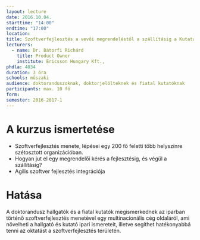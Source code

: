 ```yaml
---
layout: lecture
date: 2016.10.04.
starttime: "14:00"
endtime: "17:00"
location:
title: Szoftverfejlesztés a vevői megrendeléstől a szállításig a Kutatás & Fejlesztés részlegen
lecturers:
  - name: Dr. Bátorfi Richárd
    title: Product Owner
    institute: Ericsson Hungary Kft.,
phdla: 4034
duration: 3 óra
schools: műszaki
audience: doktoranduszoknak, doktorjelölteknek és fiatal kutatóknak
participants: max. 10 fő
form:
semester: 2016-2017-1
---
```


# A kurzus ismertetése

* Szoftverfejlesztés menete, lépései egy 200 fő feletti több helyszínre szétosztott organizációban.
* Hogyan jut el egy megrendelői kérés a fejlesztésig, és végül a szállításig?
* Agilis szoftver fejlesztés integrációja

# Hatása

A doktorandusz hallgatók és a fiatal kutatók megismerkednek az iparban történő szoftverfejlesztés menetével egy multinacionális cég oldaláról, ami növelheti a hallgató és kutató ipari ismereteit, illetve segíthet hatékonyabbá tenni az oktatást a szoftverfejlesztés területén.
